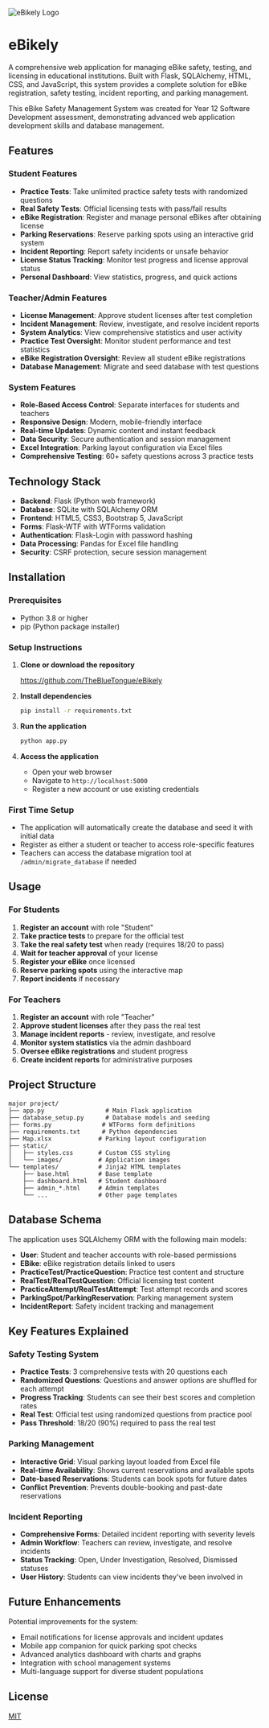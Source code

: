 ![eBikely Logo](static/images/logo.png)


# eBikely




A comprehensive web application for managing eBike safety, testing, and licensing in educational institutions. Built with Flask, SQLAlchemy, HTML, CSS, and JavaScript, this system provides a complete solution for eBike registration, safety testing, incident reporting, and parking management.

This eBike Safety Management System was created for Year 12 Software Development assessment, demonstrating advanced web application development skills and database management.

## Features

### Student Features
- **Practice Tests**: Take unlimited practice safety tests with randomized questions
- **Real Safety Tests**: Official licensing tests with pass/fail results
- **eBike Registration**: Register and manage personal eBikes after obtaining license
- **Parking Reservations**: Reserve parking spots using an interactive grid system
- **Incident Reporting**: Report safety incidents or unsafe behavior
- **License Status Tracking**: Monitor test progress and license approval status
- **Personal Dashboard**: View statistics, progress, and quick actions

### Teacher/Admin Features
- **License Management**: Approve student licenses after test completion
- **Incident Management**: Review, investigate, and resolve incident reports
- **System Analytics**: View comprehensive statistics and user activity
- **Practice Test Oversight**: Monitor student performance and test statistics
- **eBike Registration Oversight**: Review all student eBike registrations
- **Database Management**: Migrate and seed database with test questions

### System Features
- **Role-Based Access Control**: Separate interfaces for students and teachers
- **Responsive Design**: Modern, mobile-friendly interface
- **Real-time Updates**: Dynamic content and instant feedback
- **Data Security**: Secure authentication and session management
- **Excel Integration**: Parking layout configuration via Excel files
- **Comprehensive Testing**: 60+ safety questions across 3 practice tests

## Technology Stack

- **Backend**: Flask (Python web framework)
- **Database**: SQLite with SQLAlchemy ORM
- **Frontend**: HTML5, CSS3, Bootstrap 5, JavaScript
- **Forms**: Flask-WTF with WTForms validation
- **Authentication**: Flask-Login with password hashing
- **Data Processing**: Pandas for Excel file handling
- **Security**: CSRF protection, secure session management

## Installation

### Prerequisites
- Python 3.8 or higher
- pip (Python package installer)

### Setup Instructions

1. **Clone or download the repository**
  
   https://github.com/TheBlueTongue/eBikely

2. **Install dependencies**
   ```bash
   pip install -r requirements.txt
   ```

3. **Run the application**
   ```bash
   python app.py
   ```

4. **Access the application**
   - Open your web browser
   - Navigate to `http://localhost:5000`
   - Register a new account or use existing credentials

### First Time Setup
- The application will automatically create the database and seed it with initial data
- Register as either a student or teacher to access role-specific features
- Teachers can access the database migration tool at `/admin/migrate_database` if needed

## Usage

### For Students
1. **Register an account** with role "Student"
2. **Take practice tests** to prepare for the official test
3. **Take the real safety test** when ready (requires 18/20 to pass)
4. **Wait for teacher approval** of your license
5. **Register your eBike** once licensed
6. **Reserve parking spots** using the interactive map
7. **Report incidents** if necessary

### For Teachers
1. **Register an account** with role "Teacher"
2. **Approve student licenses** after they pass the real test
3. **Manage incident reports** - review, investigate, and resolve
4. **Monitor system statistics** via the admin dashboard
5. **Oversee eBike registrations** and student progress
6. **Create incident reports** for administrative purposes

## Project Structure

```
major project/
├── app.py                 # Main Flask application
├── database_setup.py      # Database models and seeding
├── forms.py              # WTForms form definitions
├── requirements.txt      # Python dependencies
├── Map.xlsx             # Parking layout configuration
├── static/
│   ├── styles.css       # Custom CSS styling
│   └── images/          # Application images
└── templates/           # Jinja2 HTML templates
    ├── base.html        # Base template
    ├── dashboard.html   # Student dashboard
    ├── admin_*.html     # Admin templates
    └── ...              # Other page templates
```
## Database Schema

The application uses SQLAlchemy ORM with the following main models:

- **User**: Student and teacher accounts with role-based permissions
- **EBike**: eBike registration details linked to users
- **PracticeTest/PracticeQuestion**: Practice test content and structure
- **RealTest/RealTestQuestion**: Official licensing test content
- **PracticeAttempt/RealTestAttempt**: Test attempt records and scores
- **ParkingSpot/ParkingReservation**: Parking management system
- **IncidentReport**: Safety incident tracking and management

## Key Features Explained

### Safety Testing System
- **Practice Tests**: 3 comprehensive tests with 20 questions each
- **Randomized Questions**: Questions and answer options are shuffled for each attempt
- **Progress Tracking**: Students can see their best scores and completion rates
- **Real Test**: Official test using randomized questions from practice pool
- **Pass Threshold**: 18/20 (90%) required to pass the real test

### Parking Management
- **Interactive Grid**: Visual parking layout loaded from Excel file
- **Real-time Availability**: Shows current reservations and available spots
- **Date-based Reservations**: Students can book spots for future dates
- **Conflict Prevention**: Prevents double-booking and past-date reservations

### Incident Reporting
- **Comprehensive Forms**: Detailed incident reporting with severity levels
- **Admin Workflow**: Teachers can review, investigate, and resolve incidents
- **Status Tracking**: Open, Under Investigation, Resolved, Dismissed statuses
- **User History**: Students can view incidents they've been involved in



## Future Enhancements

Potential improvements for the system:
- Email notifications for license approvals and incident updates
- Mobile app companion for quick parking spot checks
- Advanced analytics dashboard with charts and graphs
- Integration with school management systems
- Multi-language support for diverse student populations






## License

[MIT](https://choosealicense.com/licenses/mit/)



